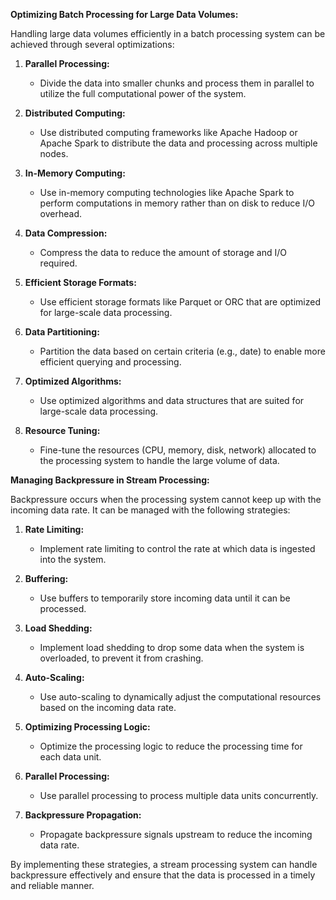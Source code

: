 **Optimizing Batch Processing for Large Data Volumes:**

Handling large data volumes efficiently in a batch processing system can be achieved through several optimizations:

1. **Parallel Processing:**
   - Divide the data into smaller chunks and process them in parallel to utilize the full computational power of the system.

2. **Distributed Computing:**
   - Use distributed computing frameworks like Apache Hadoop or Apache Spark to distribute the data and processing across multiple nodes.

3. **In-Memory Computing:**
   - Use in-memory computing technologies like Apache Spark to perform computations in memory rather than on disk to reduce I/O overhead.

4. **Data Compression:**
   - Compress the data to reduce the amount of storage and I/O required.

5. **Efficient Storage Formats:**
   - Use efficient storage formats like Parquet or ORC that are optimized for large-scale data processing.

6. **Data Partitioning:**
   - Partition the data based on certain criteria (e.g., date) to enable more efficient querying and processing.

7. **Optimized Algorithms:**
   - Use optimized algorithms and data structures that are suited for large-scale data processing.

8. **Resource Tuning:**
   - Fine-tune the resources (CPU, memory, disk, network) allocated to the processing system to handle the large volume of data.

**Managing Backpressure in Stream Processing:**

Backpressure occurs when the processing system cannot keep up with the incoming data rate. It can be managed with the following strategies:

1. **Rate Limiting:**
   - Implement rate limiting to control the rate at which data is ingested into the system.

2. **Buffering:**
   - Use buffers to temporarily store incoming data until it can be processed.

3. **Load Shedding:**
   - Implement load shedding to drop some data when the system is overloaded, to prevent it from crashing.

4. **Auto-Scaling:**
   - Use auto-scaling to dynamically adjust the computational resources based on the incoming data rate.

5. **Optimizing Processing Logic:**
   - Optimize the processing logic to reduce the processing time for each data unit.

6. **Parallel Processing:**
   - Use parallel processing to process multiple data units concurrently.

7. **Backpressure Propagation:**
   - Propagate backpressure signals upstream to reduce the incoming data rate.

By implementing these strategies, a stream processing system can handle backpressure effectively and ensure that the data is processed in a timely and reliable manner.
